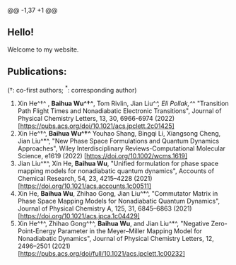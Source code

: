 @@ -1,37 +1 @@
## Hello!

Welcome to my website.





## Publications:

($\dagger$: co-first authors; $^*$: corresponding author)

1. Xin He^†^ , **Baihua Wu^†^**, Tom Rivlin, Jian Liu^*^, Eli Pollak,^*^ "Transition Path Flight Times and Nonadiabatic Electronic Transitions", Journal of Physical Chemistry Letters, 13, 30, 6966-6974 (2022) [https://pubs.acs.org/doi/10.1021/acs.jpclett.2c01425] 
2. Xin He^†^, **Baihua Wu^†^** Youhao Shang, Bingqi Li, Xiangsong Cheng, Jian Liu^*^, "New Phase Space Formulations and Quantum Dynamics Approaches", Wiley Interdisciplinary Reviews-Computational Molecular Science, e1619 (2022) [https://doi.org/10.1002/wcms.1619] 
3. Jian Liu^*^, Xin He, **Baihua Wu**, "Unified formulation for phase space mapping models for nonadiabatic quantum dynamics", Accounts of Chemical Research, 54, 23, 4215–4228 (2021) [https://doi.org/10.1021/acs.accounts.1c00511] 
4. Xin He, **Baihua Wu**, Zhihao Gong, Jian Liu^*^, "Commutator Matrix in Phase Space Mapping Models for Nonadiabatic Quantum Dynamics", Journal of Physical Chemistry A, 125, 31, 6845–6863 (2021) [https://doi.org/10.1021/acs.jpca.1c04429] 
5. Xin He^†^, Zhihao Gong^†^, **Baihua Wu**, and Jian Liu^*^, "Negative Zero-Point-Energy Parameter in the Meyer–Miller Mapping Model for Nonadiabatic Dynamics", Journal of Physical Chemistry Letters, 12, 2496–2501 (2021) [https://pubs.acs.org/doi/full/10.1021/acs.jpclett.1c00232] 

 